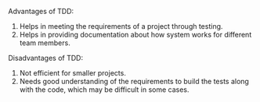 Advantages of TDD:

1. Helps in meeting the requirements of a project through testing.
2. Helps in providing documentation about how system works for different team members.

Disadvantages of TDD: 

1. Not efficient for smaller projects.
2. Needs good understanding of the requirements to build the tests along with the code, which may be difficult in some cases.
